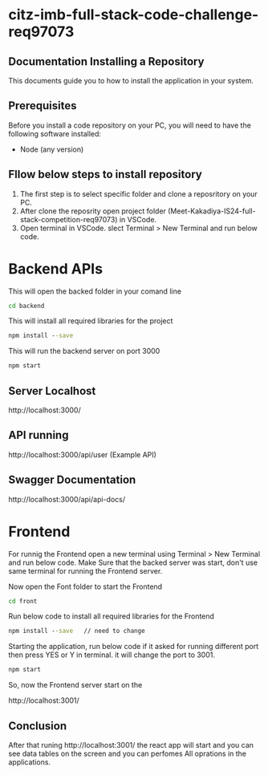 # citz-imb-full-stack-code-challenge-req97073

## Documentation Installing a Repository

This documents guide you to how to install the application in your system.

## Prerequisites

Before you install a code repository on your PC, you will need to have the following software installed:

* Node (any version)

## Fllow below steps to install repository

1) The first step is to select specific folder and clone a reposritory on your PC. 
2) After clone the reposrity open project folder (Meet-Kakadiya-IS24-full-stack-competition-req97073) in VSCode.
3) Open terminal in VSCode. slect Terminal > New Terminal and run below code.

# Backend APIs

This will open the backed folder in your comand line
```cmd
cd backend
```

This will install all required libraries for the project
```cmd
npm install --save
```

This will run the backend server on port 3000
```cmd
npm start
```

## Server Localhost

http://localhost:3000/  


## API running 

http://localhost:3000/api/user  (Example API)

## Swagger Documentation

http://localhost:3000/api/api-docs/

# Frontend 

For runnig the Frontend open a new terminal using Terminal > New Terminal and run below code. Make Sure that the backed server was start, don't use same terminal for running the Frontend server.


Now open the Font folder to start the Frontend
```cmd
cd front
```

Run below code to install all required libraries for the Frontend
```cmd
npm install --save   // need to change
```

Starting the application, run below code if it asked for running different port then press YES or Y in terminal. it will change the port to 3001.
```cmd
npm start
````

So, now the Frontend server start on the

http://localhost:3001/

## Conclusion

After that runing http://localhost:3001/ the react app will start and you can see data tables on the screen and you can perfomes All oprations in the applications.





